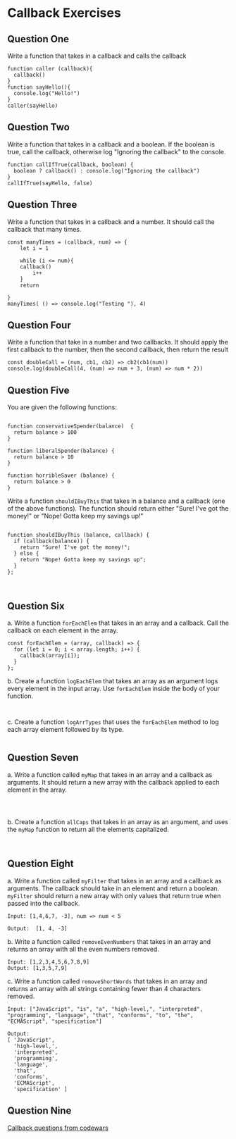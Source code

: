 # Callback Exercises


## Question One

Write a function that takes in a callback and calls the callback

```
function caller (callback){
  callback()
}
function sayHello(){
  console.log("Hello!")
}
caller(sayHello)

```

## Question Two

Write a function that takes in a callback and a boolean.  If the boolean is true, call the callback, otherwise log "Ignoring the callback" to the console.

```
function callIfTrue(callback, boolean) {
  boolean ? callback() : console.log("Ignoring the callback")
}
callIfTrue(sayHello, false)
```


## Question Three

Write a function that takes in a callback and a number.  It should call the callback that many times.
```
const manyTimes = (callback, num) => {
    let i = 1
   
    while (i <= num){
    callback()
        i++
    }
    return 

}
manyTimes( () => console.log("Testing "), 4)

```

## Question Four

Write a function that take in a number and two callbacks.  It should apply the first callback to the number, then the second callback, then return the result

```
const doubleCall = (num, cb1, cb2) => cb2(cb1(num))
console.log(doubleCall(4, (num) => num + 3, (num) => num * 2))

```


## Question Five

You are given the following functions:
```

function conservativeSpender(balance)  {
  return balance > 100
}

function liberalSpender(balance) {
  return balance > 10
}

function horribleSaver (balance) {
  return balance > 0
}

```

Write a function `shouldIBuyThis` that takes in a balance and a callback (one of the above functions). The function should return either
"Sure! I've got the money!" or "Nope! Gotta keep my savings up!"

```

function shouldIBuyThis (balance, callback) {
  if (callback(balance)) {
    return "Sure! I've got the money!";
  } else {
    return "Nope! Gotta keep my savings up";
  }
};



```

## Question Six

a. Write a function `forEachElem` that takes in an array and a callback. Call the callback on each element in the array.

```
const forEachElem = (array, callback) => {
  for (let i = 0; i < array.length; i++) {
    callback(array[i]);
  }
};

```

b. Create a function `logEachElem` that takes an array as an argument logs every element in the input array.  Use `forEachElem` inside the body of your function.


```


```

c. Create a function `logArrTypes` that uses the `forEachElem` method to log each array element followed by its type.


```

```

## Question Seven

a. Write a function called `myMap` that takes in an array and a callback as arguments.  It should return a new array with the callback applied to each element in the array.

```



```


b. Create a function `allCaps` that takes in an array as an argument, and uses the `myMap` function to return all the elements capitalized.

```


```

## Question Eight

a. Write a function called `myFilter` that takes in an array and a callback as arguments.  The callback should take in an element and return a boolean.  `myFilter` should return a new array with only values that return true when passed into the callback.

```
Input: [1,4,6,7, -3], num => num < 5

Output:  [1, 4, -3]
```

b. Write a function called `removeEvenNumbers` that takes in an array and returns an array with all the even numbers removed.

```
Input: [1,2,3,4,5,6,7,8,9]
Output: [1,3,5,7,9]
```

c. Write a function called `removeShortWords` that takes in an array and returns an array with all strings containing fewer than 4 characters removed.

```
Input: ["JavaScript", "is", "a", "high-level,", "interpreted", "programming", "language", "that", "conforms", "to", "the", "ECMAScript", "specification"]

Output:
[ 'JavaScript',
  'high-level,',
  'interpreted',
  'programming',
  'language',
  'that',
  'conforms',
  'ECMAScript',
  'specification' ]
```

## Question Nine

[Callback questions from codewars](https://www.codewars.com/collections/callback)
